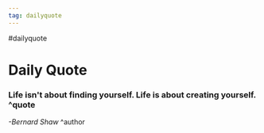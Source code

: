 ```yaml
---
tag: dailyquote
---
```


#dailyquote

# Daily Quote

### Life isn't about finding yourself. Life is about creating yourself. ^quote
*-Bernard Shaw* ^author
